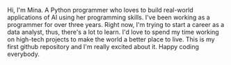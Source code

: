 Hi, I'm Mina. A Python programmer who loves to build real-world applications of AI using her programming skills. 
I've been working as a programmer for over three years. 
Right now, I'm trying to start a career as a data analyst, thus, there's a lot to learn.
I'd love to spend my time working on high-tech projects to make the world a better place to live.
This is my first github repository and I'm really excited about it.
Happy coding everybody.
